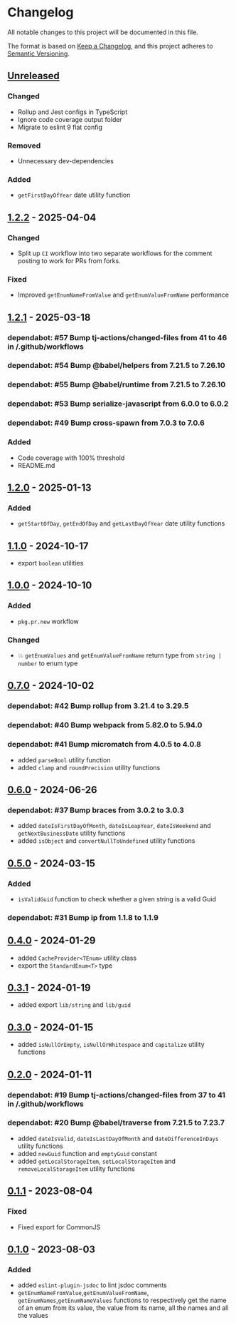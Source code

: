 # Changelog

All notable changes to this project will be documented in this file.

The format is based on [Keep a Changelog](https://keepachangelog.com/en/1.0.0/),
and this project adheres to [Semantic Versioning](https://semver.org/spec/v2.0.0.html).

## [Unreleased]

### Changed

- Rollup and Jest configs in TypeScript
- Ignore code coverage output folder
- Migrate to eslint 9 flat config

### Removed

- Unnecessary dev-dependencies

### Added

- `getFirstDayOfYear` date utility function

## [1.2.2] - 2025-04-04

### Changed

- Split up `CI` workflow into two separate workflows for the comment posting to work for PRs from forks.

### Fixed

- Improved `getEnumNameFromValue` and `getEnumValueFromName` performance

## [1.2.1] - 2025-03-18

### dependabot: \#57 Bump tj-actions/changed-files from 41 to 46 in /.github/workflows

### dependabot: \#54 Bump @babel/helpers from 7.21.5 to 7.26.10

### dependabot: \#55 Bump @babel/runtime from 7.21.5 to 7.26.10

### dependabot: \#53 Bump serialize-javascript from 6.0.0 to 6.0.2

### dependabot: \#49 Bump cross-spawn from 7.0.3 to 7.0.6

### Added

- Code coverage with 100% threshold
- README.md

## [1.2.0] - 2025-01-13

### Added

- `getStartOfDay`, `getEndOfDay` and `getLastDayOfYear` date utility functions

## [1.1.0] - 2024-10-17

- export `boolean` utilities

## [1.0.0] - 2024-10-10

### Added

- `pkg.pr.new` workflow

### Changed

- :boom: `getEnumValues` and `getEnumValueFromName` return type from `string | number` to enum type

## [0.7.0] - 2024-10-02

### dependabot: \#42 Bump rollup from 3.21.4 to 3.29.5

### dependabot: \#40 Bump webpack from 5.82.0 to 5.94.0

### dependabot: \#41 Bump micromatch from 4.0.5 to 4.0.8

- added `parseBool` utility function
- added `clamp` and `roundPrecision` utility functions

## [0.6.0] - 2024-06-26

### dependabot: \#37 Bump braces from 3.0.2 to 3.0.3

- added `dateIsFirstDayOfMonth`, `dateIsLeapYear`, `dateIsWeekend` and `getNextBusinessDate` utility functions
- added `isObject` and `convertNullToUndefined` utility functions

## [0.5.0] - 2024-03-15

### Added

- `isValidGuid` function to check whether a given string is a valid Guid

### dependabot: \#31 Bump ip from 1.1.8 to 1.1.9

## [0.4.0] - 2024-01-29

- added `CacheProvider<TEnum>` utility class
- export the `StandardEnum<T>` type

## [0.3.1] - 2024-01-19

- added export `lib/string` and `lib/guid`

## [0.3.0] - 2024-01-15

- added `isNullOrEmpty`, `isNullOrWhitespace` and `capitalize` utility functions

## [0.2.0] - 2024-01-11

### dependabot: \#19 Bump tj-actions/changed-files from 37 to 41 in /.github/workflows

### dependabot: \#20 Bump @babel/traverse from 7.21.5 to 7.23.7

- added `dateIsValid`, `dateIsLastDayOfMonth` and `dateDifferenceInDays` utility functions
- added `newGuid` function and `emptyGuid` constant
- added `getLocalStorageItem`, `setLocalStorageItem` and `removeLocalStorageItem` utility functions

## [0.1.1] - 2023-08-04

### Fixed

- Fixed export for CommonJS

## [0.1.0] - 2023-08-03

### Added

- added `eslint-plugin-jsdoc` to lint jsdoc comments
- `getEnumNameFromValue`,`getEnumValueFromName`, `getEnumNames`,`getEnumNameValues` functions to respectively get the name of an enum from its value, the value from its name, all the names and all the values

[unreleased]: https://github.com/neolution-ch/javascript-utils/compare/1.2.2...HEAD
[1.2.2]: https://github.com/neolution-ch/javascript-utils/compare/1.2.1...1.2.2
[1.2.1]: https://github.com/neolution-ch/javascript-utils/compare/1.2.0...1.2.1
[1.2.0]: https://github.com/neolution-ch/javascript-utils/compare/1.1.0...1.2.0
[1.1.0]: https://github.com/neolution-ch/javascript-utils/compare/1.0.0...1.1.0
[1.0.0]: https://github.com/neolution-ch/javascript-utils/compare/0.7.0...1.0.0
[0.7.0]: https://github.com/neolution-ch/javascript-utils/compare/0.6.0...0.7.0
[0.6.0]: https://github.com/neolution-ch/javascript-utils/compare/0.5.0...0.6.0
[0.5.0]: https://github.com/neolution-ch/javascript-utils/compare/0.4.0...0.5.0
[0.4.0]: https://github.com/neolution-ch/javascript-utils/compare/0.3.1...0.4.0
[0.3.1]: https://github.com/neolution-ch/javascript-utils/compare/0.3.0...0.3.1
[0.3.0]: https://github.com/neolution-ch/javascript-utils/compare/0.2.0...0.3.0
[0.2.0]: https://github.com/neolution-ch/javascript-utils/compare/0.1.1...0.2.0
[0.1.1]: https://github.com/neolution-ch/javascript-utils/compare/0.1.0...0.1.1
[0.1.0]: https://github.com/neolution-ch/javascript-utils/releases/tag/0.1.0
